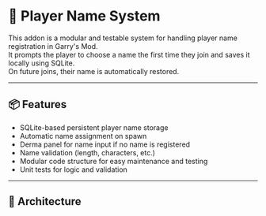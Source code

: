 # 📝 Player Name System

This addon is a modular and testable system for handling player name registration in Garry's Mod.  
It prompts the player to choose a name the first time they join and saves it locally using SQLite.  
On future joins, their name is automatically restored.

---

## 📦 Features

- SQLite-based persistent player name storage
- Automatic name assignment on spawn
- Derma panel for name input if no name is registered
- Name validation (length, characters, etc.)
- Modular code structure for easy maintenance and testing
- Unit tests for logic and validation

---

## 🧠 Architecture


